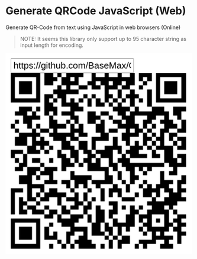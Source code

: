 # Generate QRCode JavaScript (Web)

Generate QR-Code from text using JavaScript in web browsers (Online)

> NOTE: It seems this library only support up to 95 character string as input length for encoding.

[![Generate QRCode JavaScript](demo.png)](https://basemax.github.io/GenerateQRCodeWeb/)

